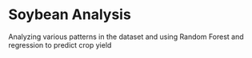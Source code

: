 # Soybean Analysis
 Analyzing various patterns in the dataset and using Random Forest and regression to predict crop yield
